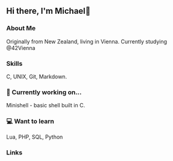 ## Hi there, I'm Michael👋

### About Me
Originally from New Zealand, living in Vienna.
Currently studying @42Vienna

### Skills
C, UNIX, Git, Markdown.

### 🌱 Currently working on...
Minishell - basic shell built in C.

### 💻 Want to learn
Lua, PHP, SQL, Python

### Links

<!--
**Schmitzi/schmitzi** is a ✨ _special_ ✨ repository because its `README.md` (this file) appears on your GitHub profile.

Here are some ideas to get you started:

- 🔭 I’m currently working on ...
- 🌱 I’m currently learning ...
- 👯 I’m looking to collaborate on ...
- 🤔 I’m looking for help with ...
- 💬 Ask me about ...
- 📫 How to reach me: ...
- 😄 Pronouns: ...
- ⚡ Fun fact: ...
-->

